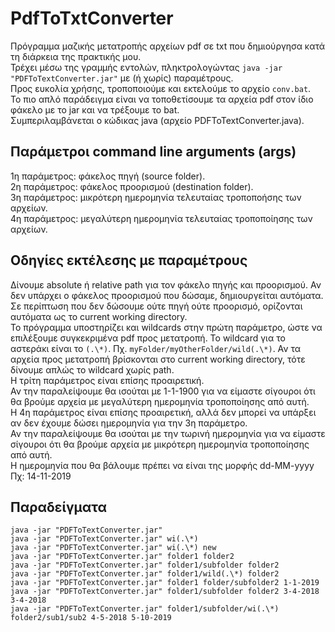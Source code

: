 # PdfToTxtConverter
Πρόγραμμα μαζικής μετατροπής αρχείων pdf σε txt που δημιούργησα κατά τη διάρκεια της πρακτικής μου.\
Τρέχει μέσω της γραμμής εντολών, πληκτρολογώντας ```java -jar "PDFToTextConverter.jar"``` με (ή χωρίς) παραμέτρους.\
Προς ευκολία χρήσης, τροποποιούμε και εκτελούμε το αρχείο ```conv.bat```.\
Το πιο απλό παράδειγμα είναι να τοποθετίσουμε τα αρχεία pdf στον ίδιο φάκελο με το jar και να τρέξουμε το bat.\
Συμπεριλαμβάνεται ο κώδικας java (αρχείο PDFToTextConverter.java).

## Παράμετροι command line arguments (args)
1η παράμετρος: φάκελος πηγή (source folder).\
2η παράμετρος: φάκελος προορισμού (destination folder).\
3η παράμετρος: μικρότερη ημερομηνία τελευταίας τροποποήσης των αρχείων.\
4η παράμετρος: μεγαλύτερη ημερομηνία τελευταίας τροποποίησης των αρχείων.

## Οδηγίες εκτέλεσης με παραμέτρους
Δίνουμε absolute ή relative path για τον φάκελο πηγής και προορισμού. Αν δεν υπάρχει ο φάκελος προορισμού που δώσαμε, δημιουργείται αυτόματα. Σε περίπτωση που δεν δώσουμε ούτε πηγή ούτε προορισμό, ορίζονται αυτόματα ως το current working directory.\
Το πρόγραμμα υποστηρίζει και wildcards στην πρώτη παράμετρο, ώστε να επιλέξουμε συγκεκριμένα pdf προς μετατροπή. Το wildcard για το αστεράκι είναι το ```(.\*)```. Πχ. ```myFolder/myOtherFolder/wild(.\*)```. Αν τα αρχεία προς μετατροπή βρίσκονται στο current working directory, τότε δίνουμε απλώς το wildcard χωρίς path.\
Η τρίτη παράμετρος είναι επίσης προαιρετική.\
Αν την παραλείψουμε θα ισούται με 1-1-1900 για να είμαστε σίγουροι ότι θα βρούμε αρχεία με μεγαλύτερη ημερομηνία τροποποίησης από αυτή.\
Η 4η παράμετρος είναι επίσης προαιρετική, αλλά δεν μπορεί να υπάρξει αν δεν έχουμε δώσει ημερομηνία για την 3η παράμετρο.\
Αν την παραλείψουμε θα ισούται με την τωρινή ημερομηνία για να είμαστε σίγουροι ότι θα βρούμε αρχεία με μικρότερη ημερομηνία τροποποίησης από αυτή.\
Η ημερομηνία που θα βάλουμε πρέπει να είναι της μορφής dd-MM-yyyy\
Πχ: 14-11-2019

## Παραδείγματα
```
java -jar "PDFToTextConverter.jar"
java -jar "PDFToTextConverter.jar" wi(.\*)
java -jar "PDFToTextConverter.jar" wi(.\*) new
java -jar "PDFToTextConverter.jar" folder1 folder2
java -jar "PDFToTextConverter.jar" folder1/subfolder folder2
java -jar "PDFToTextConverter.jar" folder1/wild(.\*) folder2
java -jar "PDFToTextConverter.jar" folder1 folder/subfolder2 1-1-2019
java -jar "PDFToTextConverter.jar" folder1/subfolder folder2 3-4-2018 3-4-2018
java -jar "PDFToTextConverter.jar" folder1/subfolder/wi(.\*) folder2/sub1/sub2 4-5-2018 5-10-2019
```
